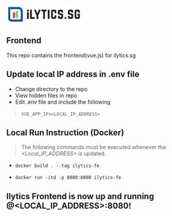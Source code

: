 <img src="logo.png" width="200">

## Frontend    

This repo contains the frontend(vue.js) for ilytics.sg 

## Update local IP address in .env file    

- Change directory to the repo
- View hidden files in repo
- Edit .env file and include the following
> `VUE_APP_IP=<LOCAL_IP_ADDRESS>`

## Local Run Instruction (Docker)  

> The following commands must be executed whenever the *<Local_IP_ADDRESS>* is updated.  

- `docker build . --tag ilytics-fe`
 
- `docker run -itd -p 8080:8080 ilytics-fe`  

## Ilytics Frontend is now up and running @<LOCAL_IP_ADDRESS>:8080!




